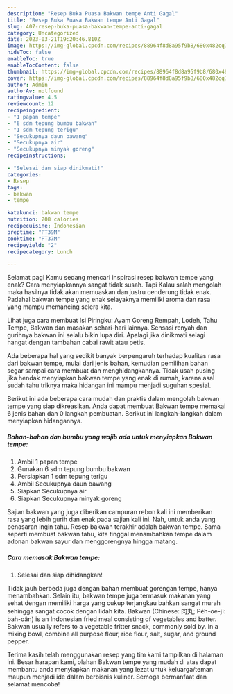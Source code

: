 ```yaml
---
description: "Resep Buka Puasa Bakwan tempe Anti Gagal"
title: "Resep Buka Puasa Bakwan tempe Anti Gagal"
slug: 407-resep-buka-puasa-bakwan-tempe-anti-gagal
category: Uncategorized
date: 2023-03-21T19:20:46.810Z
image: https://img-global.cpcdn.com/recipes/88964f8d8a95f9b8/680x482cq70/bakwan-tempe-foto-resep-utama.jpg
hideToc: false
enableToc: true
enableTocContent: false
thumbnail: https://img-global.cpcdn.com/recipes/88964f8d8a95f9b8/680x482cq70/bakwan-tempe-foto-resep-utama.jpg
cover: https://img-global.cpcdn.com/recipes/88964f8d8a95f9b8/680x482cq70/bakwan-tempe-foto-resep-utama.jpg
author: Admin
authorAv: notfound
ratingvalue: 4.5
reviewcount: 12
recipeingredient:
- "1 papan tempe"
- "6 sdm tepung bumbu bakwan"
- "1 sdm tepung terigu"
- "Secukupnya daun bawang"
- "Secukupnya air"
- "Secukupnya minyak goreng"
recipeinstructions:

- "Selesai dan siap dinikmati!"
categories:
- Resep
tags:
- bakwan
- tempe

katakunci: bakwan tempe 
nutrition: 208 calories
recipecuisine: Indonesian
preptime: "PT39M"
cooktime: "PT37M"
recipeyield: "2"
recipecategory: Lunch

---
```



Selamat pagi Kamu sedang mencari inspirasi resep bakwan tempe yang enak? Cara menyiapkannya sangat tidak susah. Tapi Kalau salah mengolah maka hasilnya tidak akan memuaskan dan justru cenderung tidak enak. Padahal bakwan tempe yang enak selayaknya memiliki aroma dan rasa yang mampu memancing selera kita.


Lihat juga cara membuat Isi Piringku: Ayam Goreng Rempah, Lodeh, Tahu Tempe, Bakwan dan masakan sehari-hari lainnya. Sensasi renyah dan gurihnya bakwan ini selalu bikin lupa diri. Apalagi jika dinikmati selagi hangat dengan tambahan cabai rawit atau petis.

Ada beberapa hal yang sedikit banyak berpengaruh terhadap kualitas rasa dari bakwan tempe, mulai dari jenis bahan, kemudian pemilihan bahan segar sampai cara membuat dan menghidangkannya. Tidak usah pusing jika hendak menyiapkan bakwan tempe yang enak di rumah, karena asal sudah tahu triknya maka hidangan ini mampu menjadi suguhan spesial.


Berikut ini ada beberapa cara mudah dan praktis dalam mengolah bakwan tempe yang siap dikreasikan. Anda dapat membuat Bakwan tempe memakai 6 jenis bahan dan 0 langkah pembuatan. Berikut ini langkah-langkah dalam menyiapkan hidangannya.

<!--inarticleads1-->

##### Bahan-bahan dan bumbu yang wajib ada untuk menyiapkan Bakwan tempe:

1. Ambil 1 papan tempe
1. Gunakan 6 sdm tepung bumbu bakwan
1. Persiapkan 1 sdm tepung terigu
1. Ambil Secukupnya daun bawang
1. Siapkan Secukupnya air
1. Siapkan Secukupnya minyak goreng


Sajian bakwan yang juga diberikan campuran rebon kali ini memberikan rasa yang lebih gurih dan enak pada sajian kali ini. Nah, untuk anda yang penasaran ingin tahu. Resep bakwan terakhir adalah bakwan tempe. Sama seperti membuat bakwan tahu, kita tinggal menambahkan tempe dalam adonan bakwan sayur dan menggorengnya hingga matang. 

<!--inarticleads2-->

##### Cara memasak Bakwan tempe:


1. Selesai dan siap dihidangkan!

Tidak jauh berbeda juga dengan bahan membuat gorengan tempe, hanya menambahkan. Selain itu, bakwan tempe juga termasuk makanan yang sehat dengan memiliki harga yang cukup terjangkau bahkan sangat murah sehingga sangat cocok dengan lidah kita. Bakwan (Chinese: 肉丸; Pe̍h-ōe-jī: bah-oân) is an Indonesian fried meal consisting of vegetables and batter. Bakwan usually refers to a vegetable fritter snack, commonly sold by. In a mixing bowl, combine all purpose flour, rice flour, salt, sugar, and ground pepper. 

Terima kasih telah menggunakan resep yang tim kami tampilkan di halaman ini. Besar harapan kami, olahan Bakwan tempe yang mudah di atas dapat membantu anda menyiapkan makanan yang lezat untuk keluarga/teman maupun menjadi ide dalam berbisnis kuliner. Semoga bermanfaat dan selamat mencoba!
